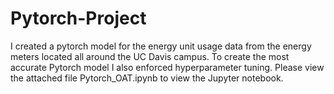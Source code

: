 # Pytorch-Project
I created a pytorch model for the energy unit usage data from the energy meters located all around the UC Davis campus. To create the most accurate Pytorch model I also enforced hyperparameter tuning. Please view the attached file Pytorch_OAT.ipynb to view the Jupyter notebook.
